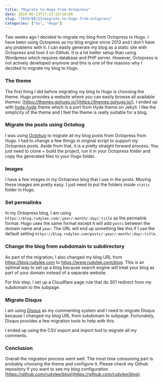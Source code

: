```yaml
---
title: "Migrate to Hugo From Octopress"
date: 2019-06-23T17:23:22+10:00
slug: "2019/06/23/migrate-to-hugo-from-octopress"
Categories: ["Go", "Hugo"]
---
```


Two weeks ago I decided to migrate my blog from Octopress to Hugo. I have been using Octopress as my blog engine since 2013 and I don't have any problems with it. I can easily generate my blog as a static site with Octopress and host it on Github. It is a lot better setup than using Wordpress which requires database and PHP server. However, Octopress is not actively developed anymore and this is one of the reasons why I decided to migrate my blog to Hugo. 

### The theme

The first thing I did before migrating my blog to Hugo is choosing the theme. Hugo provides a website where you can easily browse all available themes: [https://themes.gohugo.io/](https://themes.gohugo.io/). I ended up with [hyde-hyde](https://themes.gohugo.io/hyde-hyde/) theme which is a port from Hyde theme on Jekyll. I like the simplicity of the theme and I feel the theme is really suitable for a blog.

### Migrate the posts using Octohug

I was using [Octohug](https://github.com/rudylee/octohug) to migrate all my blog posts from Octopress from Hugo. I had to change a few things in original script to support my Octopress posts. Aside from that, it is a pretty straight forward process. You just need to clone + build the project, run it in your Octopress folder and copy the generated files to your Hugo folder.

### Images

I have a few images in my Octopress blog that I use in the posts. Moving these images are pretty easy. I just need to put the folders inside `static` folder in Hugo.

### Set permalinks

In my Octopress blog, I am using `https://blog.rudylee.com/:year/:month/:day/:title` as the permalink format. Hugo uses the same format except it will add `posts` between the domain name and `year`. The URL will end up something like this if I use the default setting `https://blog.rudylee.com/posts/:year/:month/:day/:title`.

### Change the blog from subdomain to subdirectory

As part of the migration, I also changed my blog URL from https://blog.rudylee.com to https://www.rudylee.com/blog. This is an optimal way to set up a blog because search engine will treat your blog as part of your domain instead of a separate website.

For this step, I set up a Cloudflare page rule that do 301 redirect from my subdomain to the subpage.

### Migrate Disqus

I am using [Disqus](https://disqus.com/) as my commenting system and I need to migrate Disqus because I changed my blog URL from subdomain to subpage. Fortunately, Disqus provides a few migration tools to help with this. 

I ended up using the CSV export and import tool to migrate all my comments.

### Conclusion

Overall the migration process went well. The most time consuming part is probably choosing the theme and configure it. Please check my Github repository if you want to see my blog configuration [https://github.com/rudylee/blog](https://github.com/rudylee/blog)

